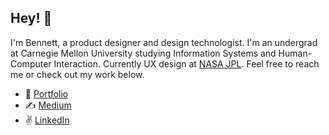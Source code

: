 ## Hey! 👋
I'm Bennett, a product designer and design technologist. I'm an undergrad at Carnegie Mellon University studying Information Systems and Human-Computer Interaction. Currently UX design at [NASA JPL](https://www.jpl.nasa.gov/). Feel free to reach me or check out my work below.
* 🎨 [Portfolio](https://bennetthuffman.com/)
* ✍️ [Medium](https://medium.com/@bennett.huffman)
* ✌️ [LinkedIn](https://www.linkedin.com/in/bennetthuffman/)
